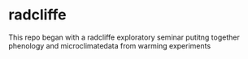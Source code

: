 # radcliffe
This repo began with a radcliffe exploratory seminar putitng together phenology and microclimatedata from warming experiments
